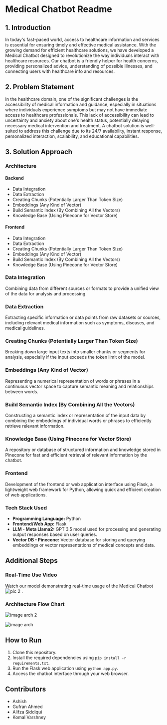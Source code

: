 # Medical Chatbot Readme

## 1. Introduction

In today's fast-paced world, access to healthcare information and services is essential for ensuring timely and effective medical assistance. With the growing demand for efficient healthcare solutions, we have developed a Medical Chatbot designed to revolutionize the way individuals interact with healthcare resources. Our chatbot is a friendly helper for health concerns, providing personalized advice, understanding of possible illnesses, and connecting users with healthcare info and resources.

## 2. Problem Statement

In the healthcare domain, one of the significant challenges is the accessibility of medical information and guidance, especially in situations where individuals experience symptoms but may not have immediate access to healthcare professionals. This lack of accessibility can lead to uncertainty and anxiety about one's health status, potentially delaying necessary medical intervention and treatment. A chatbot solution is well-suited to address this challenge due to its 24/7 availability, instant response, personalized interaction, scalability, and educational capabilities.

## 3. Solution Approach

### Architecture

#### Backend
- Data Integration
- Data Extraction
- Creating Chunks (Potentially Larger Than Token Size)
- Embeddings (Any Kind of Vector)
- Build Semantic Index (By Combining All the Vectors)
- Knowledge Base (Using Pinecone for Vector Store)

#### Frontend
- Data Integration
- Data Extraction
- Creating Chunks (Potentially Larger Than Token Size)
- Embeddings (Any Kind of Vector)
- Build Semantic Index (By Combining All the Vectors)
- Knowledge Base (Using Pinecone for Vector Store)

### Data Integration
Combining data from different sources or formats to provide a unified view of the data for analysis and processing.

### Data Extraction
Extracting specific information or data points from raw datasets or sources, including relevant medical information such as symptoms, diseases, and medical guidelines.

### Creating Chunks (Potentially Larger Than Token Size)
Breaking down large input texts into smaller chunks or segments for analysis, especially if the input exceeds the token limit of the model.

### Embeddings (Any Kind of Vector)
Representing a numerical representation of words or phrases in a continuous vector space to capture semantic meaning and relationships between words.

### Build Semantic Index (By Combining All the Vectors)
Constructing a semantic index or representation of the input data by combining the embeddings of individual words or phrases to efficiently retrieve relevant information.

### Knowledge Base (Using Pinecone for Vector Store)
A repository or database of structured information and knowledge stored in Pinecone for fast and efficient retrieval of relevant information by the chatbot.

### Frontend
Development of the frontend or web application interface using Flask, a lightweight web framework for Python, allowing quick and efficient creation of web applications.

### Tech Stack Used

- **Programming Language:** Python
- **Frontend/Web App:** Flask
- **LLM - Meta Llama2:** GPT 3.5 model used for processing and generating output responses based on user queries.
- **Vector DB - Pinecone:** Vector database for storing and querying embeddings or vector representations of medical concepts and data.

## Additional Steps

### Real-Time Use Video

Watch our model demonstrating real-time usage of the Medical Chatbot ![pic 2](https://github.com/rathoreashish146/AI-Innovisionaries/assets/117078265/dcdeb267-5cb6-4387-93db-b47cd27c0ca3)
.

### Architecture Flow Chart

![image arch 2](https://github.com/rathoreashish146/AI-Innovisionaries/assets/117078265/c377d1cf-09c7-4f65-9f6a-e0f0bbae64ff)

![image arch](https://github.com/rathoreashish146/AI-Innovisionaries/assets/117078265/f42f4141-d034-4ed5-9480-96626a4ba9e0)

## How to Run

1. Clone this repository.
2. Install the required dependencies using `pip install -r requirements.txt`.
3. Run the Flask web application using `python app.py`.
4. Access the chatbot interface through your web browser.

## Contributors

- Ashish
- Gufran Ahmed
- Alifza Siddiqui
- Komal Varshney
